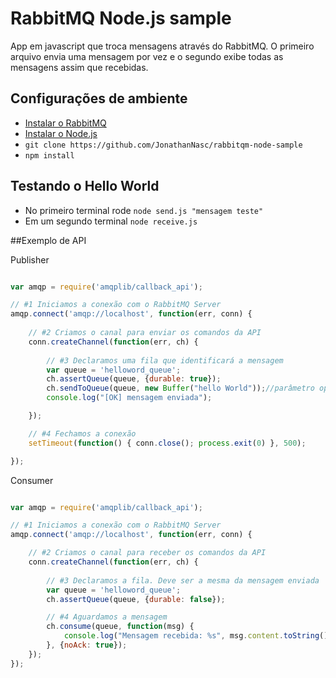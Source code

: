 # RabbitMQ Node.js sample

App em javascript que troca mensagens através do RabbitMQ.
O primeiro arquivo envia uma mensagem por vez e o segundo exibe todas as mensagens assim que recebidas.

## Configurações de ambiente

- [Instalar o RabbitMQ](https://www.rabbitmq.com/download.html)
- [Instalar o Node.js](https://nodejs.org/en/download/)
- ```git clone https://github.com/JonathanNasc/rabbitqm-node-sample```
- ```npm install```

## Testando o Hello World

- No primeiro terminal rode ```node send.js "mensagem teste" ```
- Em um segundo terminal ```node receive.js```

##Exemplo de API

Publisher

```javascript

var amqp = require('amqplib/callback_api');

// #1 Iniciamos a conexão com o RabbitMQ Server
amqp.connect('amqp://localhost', function(err, conn) {
	
	// #2 Criamos o canal para enviar os comandos da API
	conn.createChannel(function(err, ch) {
 	
	 	// #3 Declaramos uma fila que identificará a mensagem
		var queue = 'helloword_queue';
	    ch.assertQueue(queue, {durable: true});
	    ch.sendToQueue(queue, new Buffer("hello World"));//parâmetro opcional: {persistent: true}
	    console.log("[OK] mensagem enviada");

	});

	// #4 Fechamos a conexão
	setTimeout(function() { conn.close(); process.exit(0) }, 500);

});

```

Consumer

```javascript

var amqp = require('amqplib/callback_api');

// #1 Iniciamos a conexão com o RabbitMQ Server
amqp.connect('amqp://localhost', function(err, conn) {

	// #2 Criamos o canal para receber os comandos da API
	conn.createChannel(function(err, ch) {
	    
		// #3 Declaramos a fila. Deve ser a mesma da mensagem enviada
	    var queue = 'helloword_queue';
	    ch.assertQueue(queue, {durable: false});

	    // #4 Aguardamos a mensagem
		ch.consume(queue, function(msg) {
	  		console.log("Mensagem recebida: %s", msg.content.toString());
	  	}, {noAck: true});
	});
});

```
